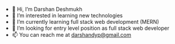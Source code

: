 - 👋 Hi, I’m Darshan Deshmukh
- 👀 I’m interested in learning new technologies 
- 🌱 I’m currently learning full stack web development  (MERN)
- 💞️ I’m looking for entry level position as full stack web developer
- 📫 You can reach me at darshandyp@gmail.com 

<!---
ALLTALE2027/ALLTALE2027 is a ✨ special ✨ repository because its `README.md` (this file) appears on your GitHub profile.
You can click the Preview link to take a look at your changes.
--->
